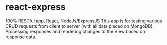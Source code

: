 # react-express
100% RESTful app, React, NodeJs/ExpressJS
This app is for testing various CRUD requests from client to server (with all data placed on MongoDB). Processing responses and rendering changes 
to the View based on response data.
